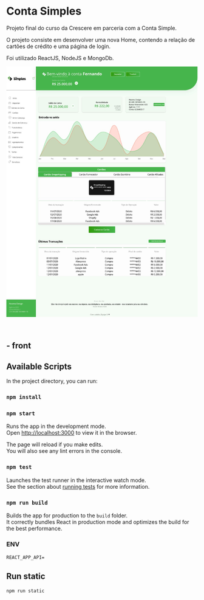 # Conta Simples

Projeto final do curso da Crescere em parceria com a Conta Simple.

O projeto consiste em desenvolver uma nova Home, contendo a relação de cartões de crédito e uma página de login.

Foi utilizado ReactJS, NodeJS e MongoDb.

<p align="center">
  <img src="./front-conta-simples/src/assets/images/contasimples.png">
</p><br>



## - front

## Available Scripts

In the project directory, you can run:

### `npm install`

### `npm start`

Runs the app in the development mode.<br />
Open [http://localhost:3000](http://localhost:3000) to view it in the browser.

The page will reload if you make edits.<br />
You will also see any lint errors in the console.

### `npm test`

Launches the test runner in the interactive watch mode.<br />
See the section about [running tests](https://facebook.github.io/create-react-app/docs/running-tests) for more information.

### `npm run build`

Builds the app for production to the `build` folder.<br />
It correctly bundles React in production mode and optimizes the build for the best performance.

### ENV

```
REACT_APP_API=
```

## Run static

```
npm run static
```